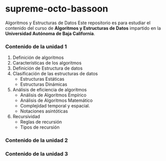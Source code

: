 # supreme-octo-bassoon
Algoritmos y Estructuras de Datos
Este repositorio es para estudiar el contenido del curso de **Algoritmos y Estructuras de Datos** impartido en la **Universidad Autónoma de Baja California**.

### Contenido de la unidad 1

1. Definición de algoritmos
2. Características de los algoritmos
3. Definición de Estructura de datos
4. Clasificación de las estructuras de datos
    - Estructuras Estáticas
    - Estructuras Dinámicas
5. Análisis de eficiencia de algoritmos
    - Análisis de Algoritmos Empírico
    - Análisis de Algoritmos Matemático
    - Complejidad temporal y espacial.
    - Notaciones asintóticas
6. Recursividad
    - Reglas de recursión
    - Tipos de recursión

### Contenido de la unidad 2

### Contenido de la unidad 3
